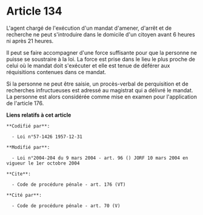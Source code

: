 # Article 134

L'agent chargé de l'exécution d'un mandat d'amener, d'arrêt et de recherche ne peut s'introduire dans le domicile d'un
citoyen avant 6 heures ni après 21 heures. 

Il peut se faire accompagner d'une force suffisante pour que la personne ne puisse se soustraire à la loi. La force est prise
dans le lieu le plus proche de celui où le mandat doit s'exécuter et elle est tenue de déférer aux réquisitions contenues
dans ce mandat. 

Si la personne ne peut être saisie, un procès-verbal de perquisition et de recherches infructueuses est adressé au magistrat
qui a délivré le mandat. La personne est alors considérée comme mise en examen pour l'application de l'article 176.

**Liens relatifs à cet article**

	**Codifié par**:

	  - Loi n°57-1426 1957-12-31

	**Modifié par**:

	  - Loi n°2004-204 du 9 mars 2004 - art. 96 () JORF 10 mars 2004 en vigueur le 1er octobre 2004

	**Cite**:

	  - Code de procédure pénale - art. 176 (VT)

	**Cité par**:

	  - Code de procédure pénale - art. 70 (V)
